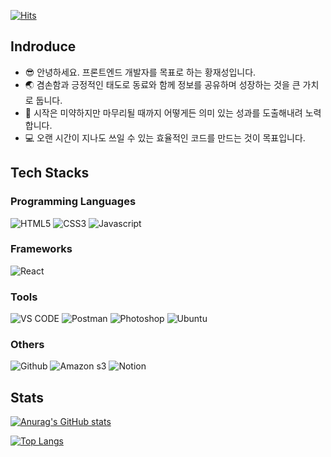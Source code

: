 [![Hits](https://hits.seeyoufarm.com/api/count/incr/badge.svg?url=https%3A%2F%2Fgithub.com%2Fshreder0804&count_bg=%23AA3DC8&title_bg=%23555555&icon=&icon_color=%238033FF&title=hits&edge_flat=false)](https://hits.seeyoufarm.com)

## Indroduce

- 😎 안녕하세요. 프론트엔드 개발자를 목표로 하는 황재성입니다.
- 🌏 겸손함과 긍정적인 태도로 동료와 함께 정보를 공유하며 성장하는 것을 큰 가치로 둡니다.
- 🍎 시작은 미약하지만 마무리될 때까지 어떻게든 의미 있는 성과를 도출해내려 노력합니다.
- 💻 오랜 시간이 지나도 쓰일 수 있는 효율적인 코드를 만드는 것이 목표입니다.

## Tech Stacks

### Programming Languages

<img alt="HTML5" src ="https://img.shields.io/badge/html5-D35936.svg?&style=for-the-badge&logo=html5&logoColor=white"/> <img alt="CSS3" src ="https://img.shields.io/badge/css3-4675A6.svg?&style=for-the-badge&logo=css3&logoColor=white"/> <img alt="Javascript" src ="https://img.shields.io/badge/javascript-F3DF51.svg?&style=for-the-badge&logo=javascript&logoColor=white"/>

### Frameworks

<img alt="React" src ="https://img.shields.io/badge/react-4675A6.svg?&style=for-the-badge&logo=react"/>

### Tools

<img alt="VS CODE" src ="https://img.shields.io/badge/vs code-007acc.svg?&style=for-the-badge&logo=visual studio code&logoColor=white"/> <img alt="Postman" src ="https://img.shields.io/badge/postman-D35936.svg?&style=for-the-badge&logo=postman&logoColor=white"/> <img alt="Photoshop" src ="https://img.shields.io/badge/photoshop-4675A6.svg?&style=for-the-badge&logo=adobe photoshop&logoColor=white"/> <img alt="Ubuntu" src ="https://img.shields.io/badge/Ubuntu-E95420.svg?&style=for-the-badge&logo=Ubuntu&logoColor=white"/>

### Others

<img alt="Github" src ="https://img.shields.io/badge/github-303030.svg?&style=for-the-badge&logo=github&logoColor=white"/> <img alt="Amazon s3" src ="https://img.shields.io/badge/amazon aws s3-F3DF51.svg?&style=for-the-badge&logo=amazon s3&logoColor=black"/> <img alt="Notion" src ="https://img.shields.io/badge/notion-f7f6f3.svg?&style=for-the-badge&logo=notion&logoColor=black"/>

## Stats

[![Anurag's GitHub stats](https://github-readme-stats.vercel.app/api?username=shreder0804)](https://github.com/anuraghazra/github-readme-stats)

[![Top Langs](https://github-readme-stats.vercel.app/api/top-langs/?username=shreder0804)](https://github.com/anuraghazra/github-readme-stats)
